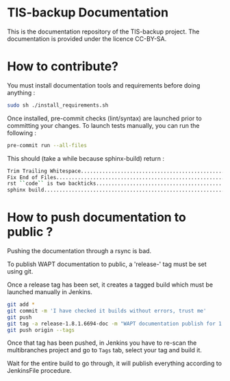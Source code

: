 TIS-backup Documentation
========================

This is the documentation repository of the TIS-backup project. The documentation is provided under the licence CC-BY-SA.

How to contribute?
==================

You must install documentation tools and requirements before doing anything :

```bash
sudo sh ./install_requirements.sh
```

Once installed, pre-commit checks (lint/syntax) are launched prior to committing your changes. To launch tests manually, you can run the following :

```bash
pre-commit run --all-files
```

This should (take a while because sphinx-build) return :

```bash
Trim Trailing Whitespace.................................................Passed
Fix End of Files.........................................................Passed
rst ``code`` is two backticks............................................Passed
sphinx build.............................................................Passed
```


How to push documentation to public ?
=====================================

Pushing the documentation through a rsync is bad.

To publish WAPT documentation to public, a 'release-' tag must be set using git.

Once a release tag has been set, it creates a tagged build which must be launched manually in Jenkins.

```bash
git add *
git commit -m 'I have checked it builds without errors, trust me'
git push
git tag -a release-1.8.1.6694-doc -m "WAPT documentation publish for 1.8.1.6694"
git push origin --tags
```

Once that tag has been pushed, in Jenkins you have to re-scan the multibranches project and go to `Tags` tab, select your tag and build it.

Wait for the entire build to go through, it will publish everything according to JenkinsFile procedure.
